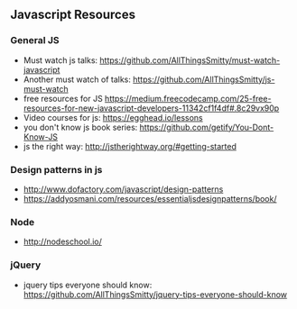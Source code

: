 ## Javascript Resources

### General JS
* Must watch js talks: https://github.com/AllThingsSmitty/must-watch-javascript
* Another must watch of talks: https://github.com/AllThingsSmitty/js-must-watch
* free resources for JS https://medium.freecodecamp.com/25-free-resources-for-new-javascript-developers-11342cf1f4df#.8c29vx90p
* Video courses for js: https://egghead.io/lessons
* you don't know js book series: https://github.com/getify/You-Dont-Know-JS
* js the right way: http://jstherightway.org/#getting-started

### Design patterns in js
* http://www.dofactory.com/javascript/design-patterns
* https://addyosmani.com/resources/essentialjsdesignpatterns/book/ 


### Node
* http://nodeschool.io/


### jQuery
* jquery tips everyone should know: https://github.com/AllThingsSmitty/jquery-tips-everyone-should-know
